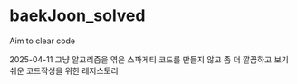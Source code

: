 # baekJoon_solved
Aim to clear code

2025-04-11
  그냥 알고리즘을 엮은 스파게티 코드를 만들지 않고 좀 더 깔끔하고 보기 쉬운 코드작성을 위한 레지스토리
